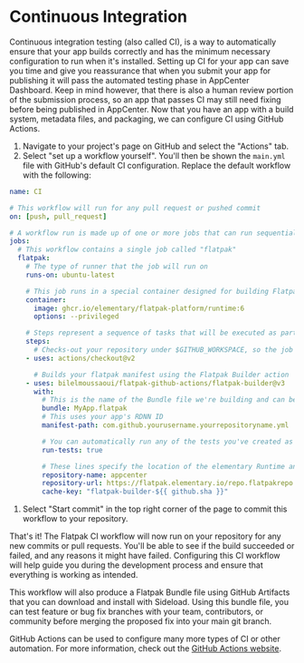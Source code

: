 # Continuous Integration

Continuous integration testing \(also called CI\), is a way to automatically ensure that your app builds correctly and has the minimum necessary configuration to run when it's installed. Setting up CI for your app can save you time and give you reassurance that when you submit your app for publishing it will pass the automated testing phase in AppCenter Dashboard. Keep in mind however, that there is also a human review portion of the submission process, so an app that passes CI may still need fixing before being published in AppCenter. Now that you have an app with a build system, metadata files, and packaging, we can configure CI using GitHub Actions.

1. Navigate to your project's page on GitHub and select the "Actions" tab.
2. Select "set up a workflow yourself". You'll then be shown the `main.yml` file with GitHub's default CI configuration. Replace the default workflow with the following:

```yaml
name: CI

# This workflow will run for any pull request or pushed commit
on: [push, pull_request]

# A workflow run is made up of one or more jobs that can run sequentially or in parallel
jobs:
  # This workflow contains a single job called "flatpak"
  flatpak:
    # The type of runner that the job will run on
    runs-on: ubuntu-latest

    # This job runs in a special container designed for building Flatpaks for AppCenter
    container:
      image: ghcr.io/elementary/flatpak-platform/runtime:6
      options: --privileged

    # Steps represent a sequence of tasks that will be executed as part of the job
    steps:
      # Checks-out your repository under $GITHUB_WORKSPACE, so the job can access it
    - uses: actions/checkout@v2

      # Builds your flatpak manifest using the Flatpak Builder action
    - uses: bilelmoussaoui/flatpak-github-actions/flatpak-builder@v3
      with:
        # This is the name of the Bundle file we're building and can be anything you like
        bundle: MyApp.flatpak
        # This uses your app's RDNN ID
        manifest-path: com.github.yourusername.yourrepositoryname.yml

        # You can automatically run any of the tests you've created as part of this workflow
        run-tests: true

        # These lines specify the location of the elementary Runtime and Sdk
        repository-name: appcenter
        repository-url: https://flatpak.elementary.io/repo.flatpakrepo
        cache-key: "flatpak-builder-${{ github.sha }}"
```

1. Select "Start commit" in the top right corner of the page to commit this workflow to your repository.

That's it! The Flatpak CI workflow will now run on your repository for any new commits or pull requests. You'll be able to see if the build succeeded or failed, and any reasons it might have failed. Configuring this CI workflow will help guide you during the development process and ensure that everything is working as intended.

This workflow will also produce a Flatpak Bundle file using GitHub Artifacts that you can download and install with Sideload. Using this bundle file, you can test feature or bug fix branches with your team, contributors, or community before merging the proposed fix into your main git branch.

GitHub Actions can be used to configure many more types of CI or other automation. For more information, check out the [GitHub Actions website](https://github.com/features/actions).

